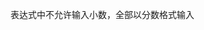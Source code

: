 <!--
 * @Author: Sun Yuxin
 * @Date: 2020-11-04 02:53:38
 * @LastEditTime: 2020-11-04 02:55:20
 * @LastEditors: Please set LastEditors
 * @Description: In User Settings Edit
 * @FilePath: /numerical_analysis_iterator/用户手册.md
-->
表达式中不允许输入小数，全部以分数格式输入